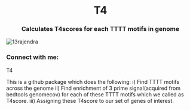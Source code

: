 <h1 align="center">T4</h1>
<h3 align="center">Calculates T4scores for each TTTT motifs in genome</h3>

<p align="left"> <img src="https://komarev.com/ghpvc/?username=13rajendra&label=Profile%20views&color=0e75b6&style=flat" alt="13rajendra" /> </p>

<h3 align="left">Connect with me:</h3>
<p align="left">
</p>
T4

This is a github package which does the following:
i) Find TTTT motifs across the genome
ii) Find enrichment of 3 prime signal(acquired from bedtools genomecov) for each of these TTTT motifs which we called as T4score.
iii) Assigning these T4score to our set of genes of interest.


